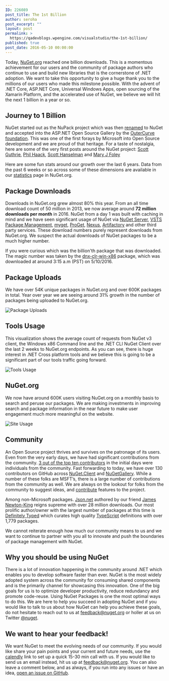 ```yaml
---
ID: 226089
post_title: The 1st Billion
author: seroha
post_excerpt: ""
layout: post
permalink: >
  https://qadevblogs.wpengine.com/visualstudio/the-1st-billion/
published: true
post_date: 2016-05-10 00:00:00
---
```

Today, [NuGet.org][1] reached one billion downloads. This is a momentous achievement for our users and the community of package authors who continue to use and build new libraries that is the cornerstone of .NET adoption. We want to take this opportunity to give a huge thank you to the millions of our users who made this milestone possible. With the advent of .NET Core, ASP.NET Core, Universal Windows Apps, open sourcing of the Xamarin Platform, and the accelerated use of NuGet, we believe we will hit the next 1 billion in a year or so.

## Journey to 1 Billion

NuGet started out as the NuPack project which was then [renamed][2] to NuGet and accepted into the ASP.NET Open Source Gallery by the [OuterCurve foundation][3]. This was one of the first forays by Microsoft into Open Source development and we are proud of that heritage. For a taste of nostalgia, here are some of the very first posts around the NuGet project: [Scott Guthrie][4], [Phil Haack][5], [Scott Hanselman][6] and [Mary J Foley][7]

Here are some fun stats around our growth over the last 6 years. Data from the past 6 weeks or so across some of these dimensions are available in our [statistics][8] page in NuGet.org.

## Package Downloads

Downloads in NuGet.org grew almost 80% this year. From an all time download count of 50 million in 2013, we now average around **72 million downloads per month** in 2016. NuGet from a day 1 was built with caching in mind and we have seen significant usage of NuGet via [NuGet Server][9], [VSTS Package Management][10], [myget][11], [ProGet][12], [Nexus][13], [Artifactory][14] and other third party services. These download numbers purely represent downloads from NuGet.org. We suspect the actual downloads of NuGet packages to be a much higher number.

If you were curious which was the billion'th package that was downloaded. The magic number was taken by the [dnx-clr-win-x86][15] package, which was downloaded at around 3:15 a.m (PST) on 5/10/2016.

## Package Uploads

We have over 54K unique packages in NuGet.org and over 600K packages in total. Year over year we are seeing around 31% growth in the number of packages being uploaded to NuGet.org.

![Package Uploads][16]

## Tools Usage

This visualization shows the average count of requests from NuGet v3 client, the Windows x86 Command line and the .NET CLI NuGet Client over the last 2 weeks to NuGet.org endpoints. As you can see, there is huge interest in .NET Cross platform tools and we believe this is going to be a significant part of our tools traffic going forward.

![Tools Usage][17]

## NuGet.org

We now have around 600K users visiting NuGet.org on a monthly basis to search and peruse our packages. We are making investments in improving search and package information in the near future to make user engagement much more meaningful on the website.

![Site Usage][18]

## Community

An Open Source project thrives and survives on the patronage of its users. Even from the very early days, we have had significant contributions from the community. [3 out of the top ten contributors][19] in the initial days were individuals from the community. Fast forwarding to today, we have over 130 contributors on GitHub across [NuGet.Client][20] and [NuGetGallery][21]. While a number of these folks are MSFT’s, there is a large number of contributions from the community as well. We are always on the lookout for folks from the community to suggest ideas, and [contribute][22] features to the project.

Among non-Microsoft packages. [Json.net][23] authored by our friend [James Newton-King][24] reigns supreme with over 28 million downloads. Our most prolific author/owner with the largest number of packages at this time is [Definitely Typed][25] which curates high quality [TypeScript][26] definitions with over 1,779 packages.

We cannot reiterate enough how much our community means to us and we want to continue to partner with you all to innovate and push the boundaries of package management with NuGet.

## Why you should be using NuGet

There is a lot of innovation happening in the community around .NET which enables you to develop software faster than ever. NuGet is the most widely adopted system across the community for consuming shared components and is the primarily channel for showcasing this innovation. One of the big goals for us is to optimize developer productivity, reduce redundancy and promote code-reuse. Using NuGet Packages is one the most optimal ways to do this. We are here to help you succeed in adopting NuGet and if you would like to talk to us about how NuGet can help you achieve these goals, do not hesitate to reach out to us at <feedback@nuget.org> or holler at us on Twitter [@nuget][27].

## We want to hear your feedback!

We want NuGet to meet the evolving needs of our community. If you would like share your pain points and your current and future needs, use the [calendly][28] link to set up a quick 15-30 min call with us. If you would like to send us an email instead, hit us up at <feedback@nuget.org>. You can also leave a comment below, and as always, if you run into any issues or have an idea, [open an issue on GitHub][29].

 [1]: https://nuget.org
 [2]: http://haacked.com/archive/2010/10/29/nupack-is-now-nuget.aspx/
 [3]: http://www.outercurve.org/
 [4]: http://weblogs.asp.net/scottgu/announcing-nupack-asp-net-mvc-3-beta-and-webmatrix-beta-2
 [5]: http://haacked.com/archive/2010/10/06/introducing-nupack-package-manager.aspx/
 [6]: http://www.hanselman.com/blog/IntroducingNuGetPackageManagementForNETAnotherPieceOfTheWebStack.aspx
 [7]: http://www.zdnet.com/article/microsoft-contributes-new-open-source-package-management-system-to-outercurve-foundation/
 [8]: https://www.nuget.org/stats
 [9]: https://docs.nuget.org/create/hosting-your-own-nuget-feeds
 [10]: https://www.visualstudio.com/en-us/get-started/package/what-is-packaging
 [11]: https://www.myget.org/
 [12]: http://inedo.com/proget
 [13]: http://www.sonatype.org/nexus/
 [14]: https://www.jfrog.com/artifactory/
 [15]: https://www.nuget.org/packages/dnx-clr-win-x86/1.0.0-rc1-update2
 [16]: https://devblogs.microsoft.com/nuget/wp-content/uploads/sites/49/2019/05/PackageUploads.png
 [17]: https://devblogs.microsoft.com/nuget/wp-content/uploads/sites/49/2019/05/ClientUsage.png
 [18]: https://devblogs.microsoft.com/nuget/wp-content/uploads/sites/49/2019/05/SiteUsage.png
 [19]: http://haacked.com/archive/2011/04/29/nuget-contributors.aspx/
 [20]: https://github.com/NuGet/NuGet.Client
 [21]: https://github.com/NuGet/NuGetGallery
 [22]: https://docs.nuget.org/contribute/contributing-to-nuget
 [23]: https://www.nuget.org/packages/Newtonsoft.Json/
 [24]: https://twitter.com/JamesNK
 [25]: https://www.nuget.org/profiles/DefinitelyTyped
 [26]: http://www.typescriptlang.org/
 [27]: https://twitter.com/nuget
 [28]: https://calendly.com/harikm/nuget-feedback
 [29]: https://github.com/Nuget/Home